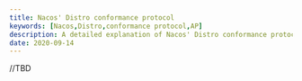 ```yaml
---
title: Nacos' Distro conformance protocol
keywords: [Nacos,Distro,conformance protocol,AP]
description: A detailed explanation of Nacos' Distro conformance protocol
date: 2020-09-14
---
```


//TBD
